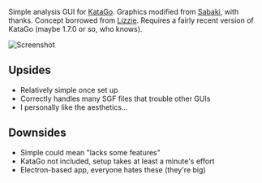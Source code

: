 Simple analysis GUI for [KataGo](https://github.com/lightvector/KataGo). Graphics modified from [Sabaki](https://github.com/SabakiHQ/Sabaki), with thanks. Concept borrowed from [Lizzie](https://github.com/featurecat/lizzie). Requires a fairly recent version of KataGo (maybe 1.7.0 or so, who knows).

![Screenshot](https://user-images.githubusercontent.com/16438795/123147548-14bb6200-d457-11eb-8af3-0975c5252bf3.png)

## Upsides

* Relatively simple once set up
* Correctly handles many SGF files that trouble other GUIs
* I personally like the aesthetics...

## Downsides

* Simple could mean "lacks some features"
* KataGo not included, setup takes at least a minute's effort
* Electron-based app, everyone hates these (they're big)
